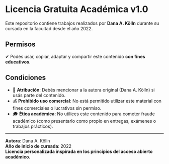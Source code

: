 # Licencia Gratuita Académica v1.0

Este repositorio contiene trabajos realizados por **Dana A. Kölln** durante su cursada en la facultad desde el año 2022.

## Permisos
✔ Podés usar, copiar, adaptar y compartir este contenido **con fines educativos**.

## Condiciones
- 📌 **Atribución**: Debés mencionar a la autora original (Dana A. Kölln) si usás parte del contenido.
- 💰 **Prohibido uso comercial**: No está permitido utilizar este material con fines comerciales o lucrativos sin permiso.
- 🎓 **Ética académica**: No utilices este contenido para cometer fraude académico (como presentarlo como propio en entregas, exámenes o trabajos prácticos).

---

**Autora**: Dana A. Kölln  
**Año de inicio de cursada**: 2022  
**Licencia personalizada inspirada en los principios del acceso abierto académico.**
